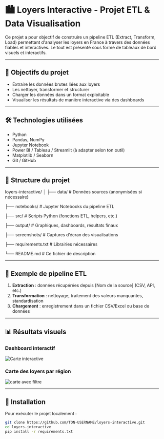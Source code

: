 # 🏙️ Loyers Interactive - Projet ETL & Data Visualisation

Ce projet a pour objectif de construire un pipeline ETL (Extract, Transform, Load) permettant d'analyser les loyers en France à travers des données fiables et interactives. Le tout est présenté sous forme de tableaux de bord visuels et interactifs.

---

## 📌 Objectifs du projet

- Extraire les données brutes liées aux loyers
- Les nettoyer, transformer et structurer
- Charger les données dans un format exploitable
- Visualiser les résultats de manière interactive via des dashboards

---

## 🛠️ Technologies utilisées

- Python
- Pandas, NumPy
- Jupyter Notebook
- Power BI / Tableau / Streamlit (à adapter selon ton outil)
- Matplotlib / Seaborn
- Git / GitHub

---

## 📁 Structure du projet


loyers-interactive/
│
├── data/ # Données sources (anonymisées si nécessaire)

├── notebooks/ # Jupyter Notebooks du pipeline ETL

├── src/ # Scripts Python (fonctions ETL, helpers, etc.)

├── output/ # Graphiques, dashboards, résultats finaux

├── screenshots/ # Captures d’écran des visualisations

├── requirements.txt # Librairies nécessaires

└── README.md # Ce fichier de description


---

## 🧪 Exemple de pipeline ETL

1. **Extraction** : données récupérées depuis [Nom de la source] (CSV, API, etc.)
2. **Transformation** : nettoyage, traitement des valeurs manquantes, standardisation
3. **Chargement** : enregistrement dans un fichier CSV/Excel ou base de données


---
## 📊 Résultats visuels

### Dashboard interactif

![Carte interactive](https://github.com/user-attachments/assets/3c6e5640-59a8-4a4c-9885-e54f1df63982)

### Carte des loyers par région

![carte avec filtre ](https://github.com/user-attachments/assets/9201e0ba-e722-421a-9ccd-eb68dd1ff669)


---

## 🔧 Installation

Pour exécuter le projet localement :

```bash
git clone https://github.com/TON-USERNAME/loyers-interactive.git
cd loyers-interactive
pip install -r requirements.txt

